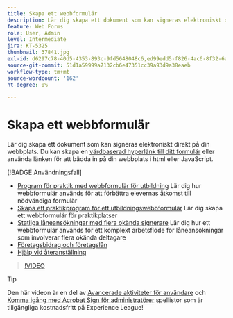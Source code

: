 ```yaml
---
title: Skapa ett webbformulär
description: Lär dig skapa ett dokument som kan signeras elektroniskt direkt på din webbplats
feature: Web Forms
role: User, Admin
level: Intermediate
jira: KT-5325
thumbnail: 37841.jpg
exl-id: d6297c78-40d5-4353-893c-9fd5648048c6,ed99edd5-f826-4ac6-8f32-6a4e6e48ddc6
source-git-commit: 51d1a59999a7132cb6e47351cc39a93d9a38eaeb
workflow-type: tm+mt
source-wordcount: '162'
ht-degree: 0%

---
```


# Skapa ett webbformulär

Lär dig skapa ett dokument som kan signeras elektroniskt direkt på din webbplats. Du kan skapa en [värdbaserad hyperlänk till ditt formulär](https://salesforceintegration.na2.echosign.com/public/esignWidget?wid=CBFCIBAA3AAABLblqZhBTZvjMual0H-M6HTSunw9hV1t-OdGbQI3d-nWJdEH76dHPxK1QH6DO9XGjch6QVho*) eller använda länken för att bädda in på din webbplats i html eller JavaScript.

[!BADGE Användningsfall]

* [Program för praktik med webbformulär för utbildning](https://experienceleague.adobe.com/docs/document-cloud-learn/sign-learning-hub/expand/recipes/edu/usecase-edu-intern.html?lang=en)
Lär dig hur webbformulär används för att förbättra elevernas åtkomst till nödvändiga formulär
* [Skapa ett praktikprogram för ett utbildningswebbformulär](https://experienceleague.adobe.com/docs/document-cloud-learn/sign-learning-hub/expand/recipes/edu/usecase-edu-intern-create.html?lang=en)
Lär dig skapa ett webbformulär för praktikplatser
* [Statliga låneansökningar med flera okända signerare](https://experienceleague.adobe.com/docs/document-cloud-learn/sign-learning-hub/expand/recipes/gov/webform-multiple-signers.html?lang=en)
Lär dig hur ett webbformulär används för ett komplext arbetsflöde för låneansökningar som involverar flera okända deltagare
* [Företagsbidrag och företagslån](https://experienceleague.adobe.com/docs/document-cloud-learn/sign-learning-hub/expand/recipes/gov/usecasegovgrants.html?lang=en)
* [Hjälp vid återanställning](https://experienceleague.adobe.com/docs/document-cloud-learn/sign-learning-hub/expand/recipes/gov/usecasegovreemployment.html?lang=en)

>[!VIDEO](https://video.tv.adobe.com/v/37841?quality=12&learn=on&hidetitle=true)

>[!TIP]
>
Den här videon är en del av [Avancerade aktiviteter för användare](https://experienceleague.adobe.com/en/playlists/acrobat-sign-perform-advanced-tasks-business-users) och [Komma igång med Acrobat Sign för administratörer](https://experienceleague.adobe.com/en/playlists/acrobat-sign-get-started-administrators) spellistor som är tillgängliga kostnadsfritt på Experience League!
